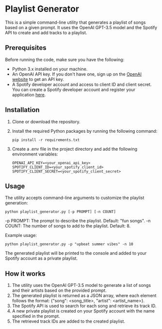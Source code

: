 # Playlist Generator

This is a simple command-line utility that generates a playlist of songs based on a given prompt. It uses the OpenAI GPT-3.5 model and the Spotify API to create and add tracks to a playlist.

## Prerequisites

Before running the code, make sure you have the following:

- Python 3.x installed on your machine.
- An OpenAI API key. If you don't have one, sign up on the [OpenAI website](https://openai.com/) to get an API key.
- A Spotify developer account and access to client ID and client secret. You can create a Spotify developer account and register your application [here](https://developer.spotify.com/dashboard/).

## Installation

1. Clone or download the repository.
2. Install the required Python packages by running the following command:

   ```shell
   pip install -r requirements.txt
   ```

3. Create a .env file in the project directory and add the following environment variables:

   ```
   OPENAI_API_KEY=<your_openai_api_key>
   SPOTIFY_CLIENT_ID=<your_spotify_client_id>
   SPOTIFY_CLIENT_SECRET=<your_spotify_client_secret>
   ```

## Usage

The utility accepts command-line arguments to customize the playlist generation:

    python playlist_generator.py [-p PROMPT] [-n COUNT]

-p PROMPT: The prompt to describe the playlist. Default: "fun songs".
-n COUNT: The number of songs to add to the playlist. Default: 8.

Example usage:

    python playlist_generator.py -p "upbeat summer vibes" -n 10

The generated playlist will be printed to the console and added to your Spotify account as a private playlist.

## How it works

1. The utility uses the OpenAI GPT-3.5 model to generate a list of songs and their artists based on the provided prompt.
2. The generated playlist is returned as a JSON array, where each element follows the format: {"song": <song_title>, "artist": <artist_name>}.
3. The Spotify API is used to search for each song and retrieve its track ID.
4. A new private playlist is created on your Spotify account with the name specified in the prompt.
5. The retrieved track IDs are added to the created playlist.
